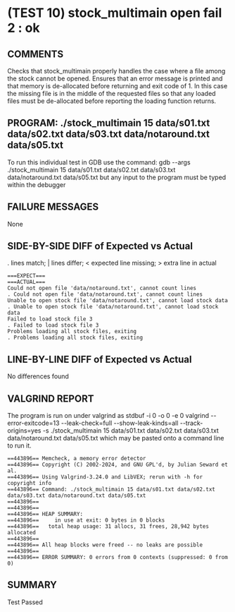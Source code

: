 (TEST 10) stock_multimain open fail 2 : ok
==========================================

COMMENTS
--------
Checks that stock_multimain properly handles the case where a file
among the stock cannot be opened. Ensures that an error message is
printed and that memory is de-allocated before returning and exit code
of 1. In this case the missing file is in the middle of the requested
files so that any loaded files must be de-allocated before reporting
the loading function returns.

PROGRAM: ./stock_multimain 15 data/s01.txt data/s02.txt data/s03.txt data/notaround.txt data/s05.txt
----------------------------------------------------------------------------------------------------
To run this individual test in GDB use the command:
  gdb --args ./stock_multimain 15 data/s01.txt data/s02.txt data/s03.txt data/notaround.txt data/s05.txt
but any input to the program must be typed within the debugger

FAILURE MESSAGES
----------------
None

SIDE-BY-SIDE DIFF of Expected vs Actual
---------------------------------------
. lines match; | lines differ; < expected line missing; > extra line in actual

```sdiff
===EXPECT===                                                             ===ACTUAL===
Could not open file 'data/notaround.txt', cannot count lines           . Could not open file 'data/notaround.txt', cannot count lines
Unable to open stock file 'data/notaround.txt', cannot load stock data . Unable to open stock file 'data/notaround.txt', cannot load stock data
Failed to load stock file 3                                            . Failed to load stock file 3
Problems loading all stock files, exiting                              . Problems loading all stock files, exiting

```

LINE-BY-LINE DIFF of Expected vs Actual
---------------------------------------
No differences found

VALGRIND REPORT
---------------
The program is run on under valgrind as
  stdbuf -i 0 -o 0 -e 0 valgrind --error-exitcode=13 --leak-check=full --show-leak-kinds=all --track-origins=yes -s ./stock_multimain 15 data/s01.txt data/s02.txt data/s03.txt data/notaround.txt data/s05.txt
which may be pasted onto a command line to run it.

```
==443896== Memcheck, a memory error detector
==443896== Copyright (C) 2002-2024, and GNU GPL'd, by Julian Seward et al.
==443896== Using Valgrind-3.24.0 and LibVEX; rerun with -h for copyright info
==443896== Command: ./stock_multimain 15 data/s01.txt data/s02.txt data/s03.txt data/notaround.txt data/s05.txt
==443896== 
==443896== 
==443896== HEAP SUMMARY:
==443896==     in use at exit: 0 bytes in 0 blocks
==443896==   total heap usage: 31 allocs, 31 frees, 28,942 bytes allocated
==443896== 
==443896== All heap blocks were freed -- no leaks are possible
==443896== 
==443896== ERROR SUMMARY: 0 errors from 0 contexts (suppressed: 0 from 0)
```

SUMMARY
-------
Test Passed
